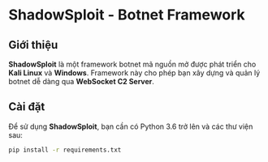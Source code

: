 # ShadowSploit - Botnet Framework

## Giới thiệu

**ShadowSploit** là một framework botnet mã nguồn mở được phát triển cho **Kali Linux** và **Windows**. Framework này cho phép bạn xây dựng và quản lý botnet dễ dàng qua **WebSocket C2 Server**.

## Cài đặt

Để sử dụng **ShadowSploit**, bạn cần có Python 3.6 trở lên và các thư viện sau:
```bash
pip install -r requirements.txt
